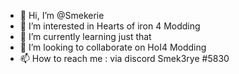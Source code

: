 - 👋 Hi, I’m @Smekerie
- 👀 I’m interested in Hearts of iron 4 Modding
- 🌱 I’m currently learning just that
- 💞️ I’m looking to collaborate on HoI4 Modding 
- 📫 How to reach me : via discord Smek3rye #5830
